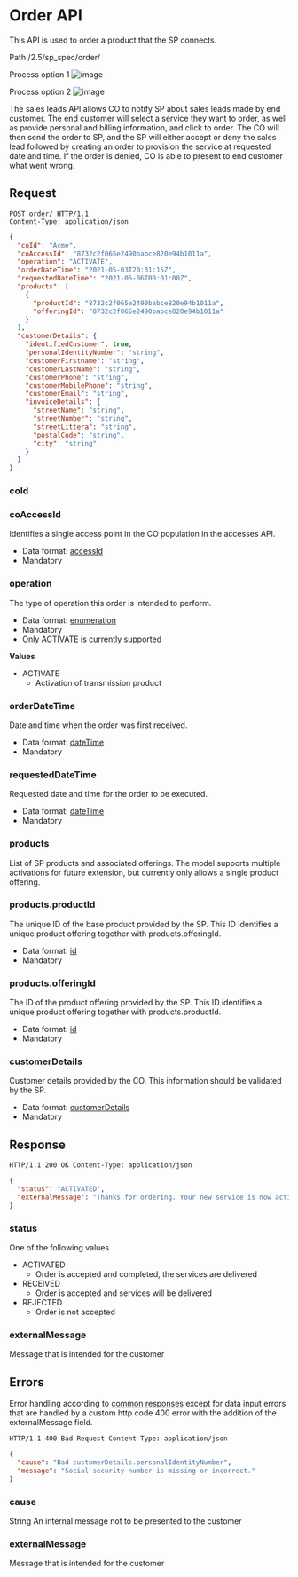 # Order API

This API is used to order a product that the SP connects.

Path /2.5/sp_spec/order/

Process option 1
![image](https://user-images.githubusercontent.com/48377287/114038491-3490b000-9882-11eb-8b65-7a90fb1970d0.png)

Process option 2
![image](https://user-images.githubusercontent.com/906435/83942941-70895d80-a7f8-11ea-998f-840452e222f2.png)

The sales leads API allows CO to notify SP about sales leads made by end customer. The end customer will select a
service they want to order, as well as provide personal and billing information, and click to order. The CO will then
send the order to SP, and the SP will either accept or deny the sales lead followed by creating an order to provision
the service at requested date and time. If the order is denied, CO is able to present to end customer what went wrong.

## Request

```http
POST order/ HTTP/1.1
Content-Type: application/json
```

```json
{
  "coId": "Acme",
  "coAccessId": "8732c2f065e2490babce820e94b1011a",
  "operation": "ACTIVATE",
  "orderDateTime": "2021-05-03T20:31:15Z",
  "requestedDateTime": "2021-05-06T00:01:00Z",
  "products": [
    {
      "productId": "8732c2f065e2490babce820e94b1011a",
      "offeringId": "8732c2f065e2490babce820e94b1011a"
    }
  ],
  "customerDetails": {
    "identifiedCustomer": true,
    "personalIdentityNumber": "string",
    "customerFirstname": "string",
    "customerLastName": "string",
    "customerPhone": "string",
    "customerMobilePhone": "string",
    "customerEmail": "string",
    "invoiceDetails": {
      "streetName": "string",
      "streetNumber": "string",
      "streetLittera": "string",
      "postalCode": "string",
      "city": "string"
    }
  }
}
```

### coId

### coAccessId

Identifies a single access point in the CO population in the accesses API.

* Data format: [accessId](../common/dataformats.md#accessid)
* Mandatory

### operation

The type of operation this order is intended to perform.

* Data format: [enumeration](../common/dataformats.md#enumeration)
* Mandatory
* Only ACTIVATE is currently supported

**Values**

* ACTIVATE
    * Activation of transmission product

### orderDateTime

Date and time when the order was first received.

* Data format: [dateTime](../common/dataformats.md#datetime)
* Mandatory

### requestedDateTime

Requested date and time for the order to be executed.

* Data format: [dateTime](../common/dataformats.md#datetime)
* Mandatory

### products

List of SP products and associated offerings. The model supports multiple activations for future extension, but
currently only allows a single product offering.

### products.productId

The unique ID of the base product provided by the SP. This ID identifies a unique product offering together with
products.offeringId.

* Data format: [id](../common/dataformats.md#id)
* Mandatory

### products.offeringId

The ID of the product offering provided by the SP. This ID identifies a unique product offering together with
products.productId.

* Data format: [id](../common/dataformats.md#id)
* Mandatory

### customerDetails

Customer details provided by the CO. This information should be validated by the SP.

* Data format: [customerDetails](../common/dataformats.md#customerdetails)
* Mandatory

## Response

```http
HTTP/1.1 200 OK Content-Type: application/json
```

```json
{
  "status": "ACTIVATED",
  "externalMessage": "Thanks for ordering. Your new service is now active. You will receive an email with order confirmation and information about how to get started."
}
```

### status

One of the following values

* ACTIVATED
    * Order is accepted and completed, the services are delivered
* RECEIVED
    * Order is accepted and services will be delivered
* REJECTED
    * Order is not accepted

### externalMessage

Message that is intended for the customer

## Errors 

Error handling according to [common responses](../common/responses.md) except for data input errors that are handled by
a custom http code 400 error with the addition of the externalMessage field.

```http
HTTP/1.1 400 Bad Request Content-Type: application/json
```

```json
{
  "cause": "Bad customerDetails.personalIdentityNumber",
  "message": "Social security number is missing or incorrect."
}
```

### cause

String An internal message not to be presented to the customer

### externalMessage

Message that is intended for the customer

